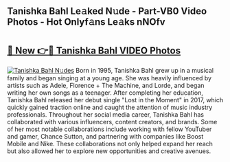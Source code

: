 ## Tanishka Bahl Le𝚊ked N𝚞de - Part-VB0 Video Photos - Hot Onlyf𝚊ns Le𝚊ks nNOfv

# <h2><a href="http://ab42865.deff.icu/?id=Tanishka+Bahl">🔗 New 👉🔴 Tanishka Bahl VIDEO Photos</a></h2>

[![Tanishka Bahl N𝚞des](https://i.imgur.com/rIISA9y.gif)](http://ab42865.deff.icu/?id=Tanishka+Bahl)
Born in 1995, Tanishka Bahl grew up in a musical family and began singing at a young age. She was heavily influenced by artists such as Adele, Florence + The Machine, and Lorde, and began writing her own songs as a teenager. After completing her education, Tanishka Bahl released her debut single "Lost in the Moment" in 2017, which quickly gained traction online and caught the attention of music industry professionals. Throughout her social media career, Tanishka Bahl has collaborated with various influencers, content creators, and brands. Some of her most notable collaborations include working with fellow YouTuber and gamer, Chance Sutton, and partnering with companies like Boost Mobile and Nike. These collaborations not only helped expand her reach but also allowed her to explore new opportunities and creative avenues.
